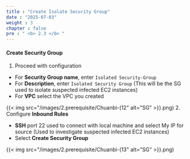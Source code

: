 ```yaml
---
title : "Create Isolate Security Group"
date : "2025-07-03"
weight : 3
chapter : false
pre : " <b> 2.3 </b> "
---
```


#### Create Security Group

1. Proceed with configuration
- For **Security Group name**, enter `Isolated Security-Group`
- For **Description**, enter `Isolated Security Group` (This will be the SG used to isolate suspected infected EC2 instances)
- For **VPC** select the VPC you created

{{< img src="/images/2.prerequisite/Chuanbi-(12" alt="SG" >}}.png)
2. Configure **Inbound Rules**
- **SSH** port 22 used to connect with local machine and select My IP for source (Used to investigate suspected infected EC2 instances)
- Select **Create Security Group**

{{< img src="/images/2.prerequisite/Chuanbi-(13" alt="SG" >}}.png)
